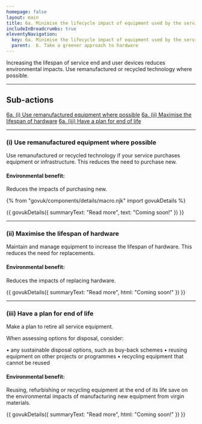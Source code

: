 ```yaml
---
homepage: false
layout: main
title: 6a. Minimise the lifecycle impact of equipment used by the service
includeInBreadcrumbs: true
eleventyNavigation:
  key: 6a. Minimise the lifecycle impact of equipment used by the service
  parent:  6. Take a greener approach to hardware
---
```

Increasing the lifespan of service end and user devices reduces environmental impacts. Use remanufactured or recycled technology where possible.

* * *

## Sub-actions

[6a. (i) Use remanufactured equipment where possible](#(i)-use-remanufactured-equipment-where-possible)
[6a. (ii)  Maximise the lifespan of hardware](#(ii)-maximise-the-lifespan-of-hardware)
[6a. (iii) Have a plan for end of life](#(iii)-have-a-plan-for-end-of-life)

* * *

###  (i) Use remanufactured equipment where possible

Use remanufactured or recycled technology if your service purchases equipment or infrastructure. This reduces the need to purchase new.

#### Environmental benefit: 
Reduces the impacts of purchasing new.

{% from "govuk/components/details/macro.njk" import govukDetails %}

{{ govukDetails({
  summaryText: "Read more",
  text: "Coming soon!"
}) }}
* * *

###  (ii) Maximise the lifespan of hardware

Maintain and manage equipment to increase the lifespan of hardware. This reduces the need for replacements.

#### Environmental benefit: 
Reduces the impacts of replacing hardware.

{{ govukDetails({
  summaryText: "Read more",
  html: "Coming soon!"
}) }}

* * *

###  (iii) Have a plan for end of life

Make a plan to retire all service equipment. 

When assessing options for disposal, consider: 

• any sustainable disposal options, such as buy-back schemes
• reusing equipment on other projects or programmes
• recycling equipment that cannot be reused

#### Environmental benefit: 
Reusing, refurbishing or recycling equipment at the end of its life save on the environmental impacts of manufacturing new equipment from virgin materials.

{{ govukDetails({
  summaryText: "Read more",
  html: "Coming soon!"
}) }}

